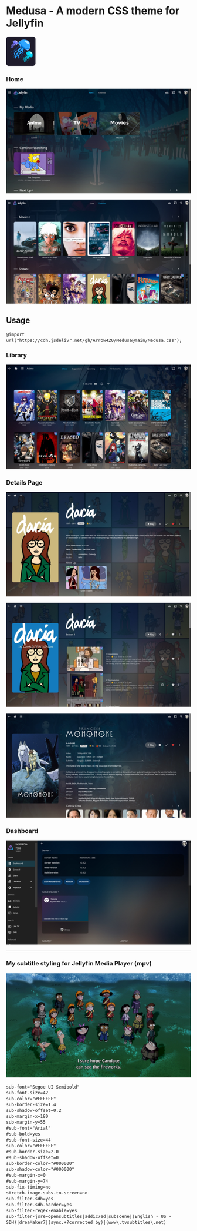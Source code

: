 # Medusa - A modern CSS theme for Jellyfin
<img float="left" src=".github/images/Logo.png" alt="" width="80"/>

### Home
![](.github/images/Homescreen.jpg)

![](.github/images/Favourites.jpg)


## Usage
```
@import url("https://cdn.jsdelivr.net/gh/Arrow420/Medusa@main/Medusa.css");
```


### Library
![](.github/images/Library_Posterview.jpg)


### Details Page
![](.github/images/SeriesOverview.jpg)

![](.github/images/Season.jpg)

![](.github/images/MovieOverview.jpg)


### Dashboard
![](.github/images/Dashboard.jpg)


------------------------------
### My subtitle styling for Jellyfin Media Player (mpv)
![](.github/images/Subtitles.jpg)
```
sub-font="Segoe UI Semibold"
sub-font-size=42
sub-color="#FFFFFF"
sub-border-size=1.4
sub-shadow-offset=0.2
sub-margin-x=180
sub-margin-y=55
#sub-font="Arial"
#sub-bold=yes
#sub-font-size=44
sub-color="#FFFFFF"
#sub-border-size=2.0
#sub-shadow-offset=0
sub-border-color="#000000"
sub-shadow-color="#000000"
#sub-margin-x=0
#sub-margin-y=74
sub-fix-timing=no
stretch-image-subs-to-screen=no
sub-filter-sdh=yes
sub-filter-sdh-harder=yes
sub-filter-regex-enable=yes
sub-filter-jsre=opensubtitles|addic7ed|subscene|(English - US - SDH)|dreaMaker7|(sync.+?corrected by)|(www\.tvsubtitles\.net)
```
